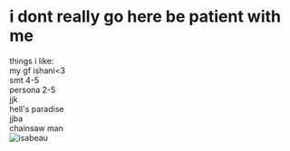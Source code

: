 # i dont really go here be patient with me
things i like: <br>my gf ishani<3 <br>smt 4-5 <br>persona 2-5 <br>jjk <br>hell's paradise <br>jjba <br>chainsaw man <br>
![isabeau](https://github.com/user-attachments/assets/d666d2dd-1099-4a61-bbc1-e4de410166b1)
